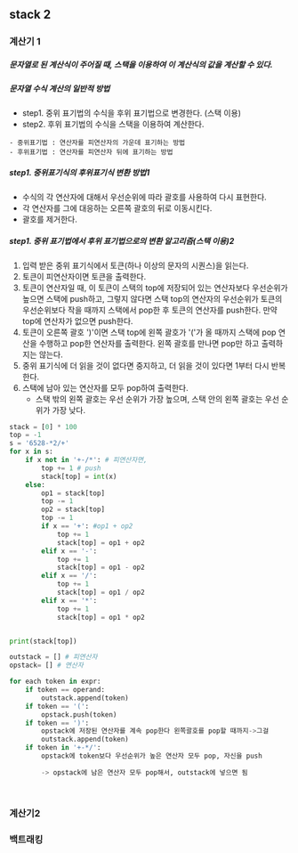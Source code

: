 ## stack 2

### 계산기 1

##### 문자열로 된 계산식이 주어질 때, 스택을 이용하여 이 계산식의 값을 계산할 수 있다.

##### 문자열 수식 계산의 일반적 방법

- step1. 중위 표기법의 수식을 후위 표기법으로 변경한다. (스택 이용)
- step2. 후위 표기법의 수식을 스택을 이용하여 계산한다.

```
- 중위표기법 : 연산자를 피연산자의 가운데 표기하는 방법
- 후위표기법 : 연산자를 피연산자 뒤에 표기하는 방법
```



##### step1. 중위표기식의 후위표기식 변환 방법1

- 수식의 각 연산자에 대해서 우선순위에 따라 괄호를 사용하여 다시 표현한다.
- 각 연산자를 그에 대응하는 오른쪽 괄호의 뒤로 이동시킨다.
- 괄호를 제거한다.



##### step1. 중위 표기법에서 후위 표기법으로의 변환 알고리즘(스택 이용)2

1. 입력 받은 중위 표기식에서 토큰(하나 이상의 문자의 시퀀스)을 읽는다.
2. 토큰이 피연산자이면 토큰을 출력한다.
3. 토큰이 연산자일 때, 이 토큰이 스택의 top에 저장되어 있는 연산자보다 우선순위가 높으면 스택에 push하고, 그렇지 않다면 스택 top의 연산자의 우선순위가 토큰의 우선순위보다 작을 때까지 스택에서 pop한 후 토큰의 연산자를 push한다. 만약 top에 연산자가 없으면 push한다. 
4. 토큰이 오른쪽 괄호 ')'이면 스택 top에 왼쪽 괄호가 '('가 올 때까지 스택에 pop 연산을 수행하고 pop한 연산자를 출력한다. 왼쪽 괄호를 만나면 pop만 하고 출력하지는 않는다.
5. 중위 표기식에 더 읽을 것이 없다면 중지하고, 더 읽을 것이 있다면 1부터 다시 반복한다.
6. 스택에 남아 있는 연산자를 모두 pop하여 출력한다.
   - 스택 밖의 왼쪽 괄호는 우선 순위가 가장 높으며, 스택 안의 왼쪽 괄호는 우선 순위가 가장 낮다.

```python
stack = [0] * 100
top = -1
s = '6528-*2/+'
for x in s:
    if x not in '+-/*': # 피연산자면,
        top += 1 # push
        stack[top] = int(x)
    else:
        op1 = stack[top]
        top -= 1
        op2 = stack[top]
        top -= 1
        if x == '+': #op1 + op2
            top += 1
            stack[top] = op1 + op2
        elif x == '-':
            top += 1
            stack[top] = op1 - op2
        elif x == '/':
            top += 1
            stack[top] = op1 / op2
        elif x == '*':
            top += 1
            stack[top] = op1 * op2


print(stack[top])
```

```python
outstack = [] # 피연산자
opstack= [] # 연산자

for each token in expr:
    if token == operand:
        outstack.append(token)
	if token == '(':
        opstack.push(token)
	if token == ')':
        opstack에 저장된 연산자를 계속 pop한다 왼쪽괄호를 pop할 때까지->그걸
        outstack.append(token)
	if token in '+-*/':
        opstack에 token보다 우선순위가 높은 연산자 모두 pop, 자신을 push
        
        -> opstack에 남은 연산자 모두 pop해서, outstack에 넣으면 됨
        
        
```



### 계산기2



### 백트래킹



